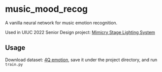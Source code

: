 # music_mood_recog

A vanilla neural network for music emotion recognition.

Used in UIUC 2022 Senior Design project: [Mimicry Stage Lighting System](https://github.com/RickyL-2000/ECE445Project)

## Usage

Download dataset: [4Q emotion](http://mir.dei.uc.pt/downloads.html), save it under the project directory, and run ```train.py```
